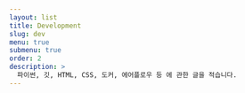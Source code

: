 ```yaml
---
layout: list
title: Development
slug: dev
menu: true
submenu: true
order: 2
description: >
  파이썬, 깃, HTML, CSS, 도커, 에어플로우 등 에 관한 글을 적습니다.
---
```

